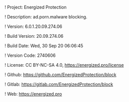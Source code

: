 ! Project: Energized Protection

! Description: ad.porn.malware blocking.

! Version: 6.0.1.20.09.274.06

! Build Version: 20.09.274.06

! Build Date: Wed, 30 Sep 20 06:06:45

! Version Code: 2740606

! License: CC BY-NC-SA 4.0, https://energized.pro/license

! Github: https://github.com/EnergizedProtection/block

! Gitlab: https://gitlab.com/EnergizedProtection/block


! Web: https://energized.pro
